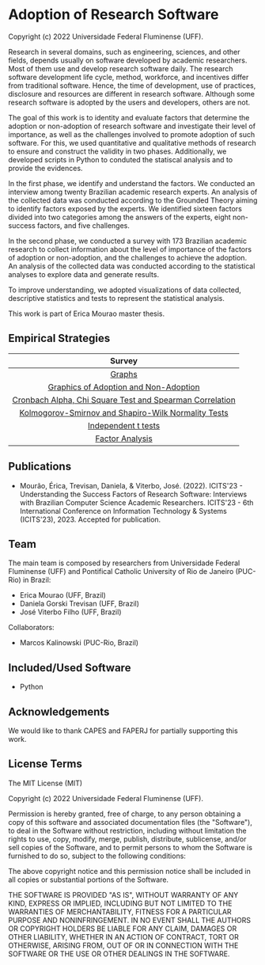 Adoption of Research Software
=================

Copyright (c) 2022 Universidade Federal Fluminense (UFF).

Research in several domains, such as engineering, sciences, and other fields, depends usually on software developed by academic researchers. Most of them use and develop research software daily. The research software development life cycle, method, workforce, and incentives differ from traditional software. Hence, the time of development, use of practices, disclosure and resources are different in research software. Although some research software is adopted by the users and developers, others are not.

The goal of this work is to identity and evaluate factors that determine the adoption or non-adoption of research software and investigate their level of importance, as well as the challenges involved to promote adoption of such software. For this, we used quantitative and qualitative methods of research to ensure and construct the validity in two phases.  Additionally, we developed scripts in Python to conduted the statiscal analysis and to provide the evidences. 

In the first phase, we identify and understand the factors. We conducted an interview among twenty Brazilian academic research experts. An analysis of the collected data was conducted according to the Grounded Theory aiming to identify factors exposed by the experts. We identified sixteen factors divided into two categories among the answers of the experts, eight non-success factors, and five challenges.

In the second phase, we conducted a survey with 173 Brazilian academic research to collect information about the level of importance of the factors of adoption or non-adoption, and the challenges to achieve the adoption. An analysis of the collected data was conducted according to the statistical analyses to explore data and generate results.

To improve understanding, we adopted visualizations of data collected, descriptive statistics and tests to represent the statistical analysis.

This work is part of Erica Mourao master thesis.

Empirical Strategies
-----------

| Survey | 
|    :---:    |  
| [Graphs](https://) 
| [Graphics of Adoption and Non-Adoption](https://) 
| [Cronbach Alpha, Chi Square Test and Spearman Correlation](https://) | [Graphs](https://)
| [Kolmogorov-Smirnov and Shapiro-Wilk Normality Tests](https://) | [Graphs](https://)
| [Independent t tests](https://) | [Graphs](https://)
| [Factor Analysis](https://github.com/gems-uff/hybrid-strategies/blob/master/experiments/experiment_3/notebooks/2_CitationMatrix.ipynb)


Publications
------------

- Mourão, Érica, Trevisan, Daniela, & Viterbo, José. (2022). ICITS'23 - Understanding the Success Factors of Research Software: Interviews with Brazilian Computer Science Academic Researchers. ICITS'23 - 6th International Conference on Information Technology & Systems (ICITS'23), 2023. Accepted for publication.

Team
----

The main team is composed by researchers from Universidade Federal Fluminense (UFF) and Pontifical Catholic University of Rio de Janeiro (PUC-Rio) in Brazil:

- Erica Mourao (UFF, Brazil)
- Daniela Gorski Trevisan (UFF, Brazil)
- José Viterbo Filho (UFF, Brazil)

Collaborators:

- Marcos Kalinowski (PUC-Rio, Brazil)

Included/Used Software
----------------------

- Python

Acknowledgements
----------------

We would like to thank CAPES and FAPERJ for partially supporting this work.

License Terms
-------------

The MIT License (MIT)

Copyright (c) 2022 Universidade Federal Fluminense (UFF).

Permission is hereby granted, free of charge, to any person obtaining a copy of
this software and associated documentation files (the "Software"), to deal in
the Software without restriction, including without limitation the rights to
use, copy, modify, merge, publish, distribute, sublicense, and/or sell copies of
the Software, and to permit persons to whom the Software is furnished to do so,
subject to the following conditions:

The above copyright notice and this permission notice shall be included in all
copies or substantial portions of the Software.

THE SOFTWARE IS PROVIDED "AS IS", WITHOUT WARRANTY OF ANY KIND, EXPRESS OR
IMPLIED, INCLUDING BUT NOT LIMITED TO THE WARRANTIES OF MERCHANTABILITY, FITNESS
FOR A PARTICULAR PURPOSE AND NONINFRINGEMENT. IN NO EVENT SHALL THE AUTHORS OR
COPYRIGHT HOLDERS BE LIABLE FOR ANY CLAIM, DAMAGES OR OTHER LIABILITY, WHETHER
IN AN ACTION OF CONTRACT, TORT OR OTHERWISE, ARISING FROM, OUT OF OR IN
CONNECTION WITH THE SOFTWARE OR THE USE OR OTHER DEALINGS IN THE SOFTWARE.
